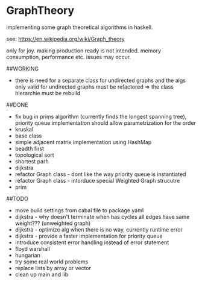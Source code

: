 # GraphTheory
implementing some graph theoretical algorithms in haskell.

see: https://en.wikipedia.org/wiki/Graph_theory

only for joy. making production ready is not intended. memory consumption, performance etc. issues may occur.

##WORKING
+ there is need for a separate class for undirected graphs and the algs only valid for undirected graphs must be refactored => the class hierarchie must be rebuild

##DONE
+ fix bug in prims algorithm (currently finds the longest spanning tree), priority queue implementation should allow parametrization for the order
+ kruskal
+ base class
+ simple adjacent matrix implementation using HashMap
+ beadth first
+ topological sort 
+ shortest parh
+ dijkstra
+ refactor Graph class - dont like the way priority queue is instantiated
+ refactor Graph class - intorduce special Weighted Graph strucutre
+ prim

##TODO
+ move build settings from cabal file to package.yaml
+ dijkstra - why doesn't terminate when has cycles all edges have same weight??? (unweighted graph)
+ dijkstra - optimize alg when there is no way, currently runtime error 
+ dijkstra - provide a faster implementation for priority queue
+ introduce consistent error handling instead of error statement
+ floyd warshall
+ hungarian
+ try some real world problems 
+ replace lists by array or vector
+ clean up main and lib


